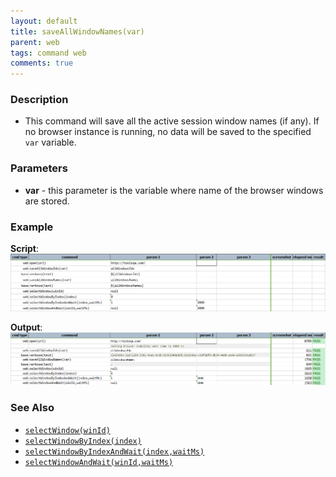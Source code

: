 ```yaml
---
layout: default
title: saveAllWindowNames(var)
parent: web
tags: command web
comments: true
---
```


### Description

- This command will save all the active session window names (if any). If no browser instance is running, no data will be saved to the specified `var` variable.

### Parameters

- **var** - this parameter is the variable where name of the browser windows are stored.

### Example

**Script**:<br/>
![](image/saveAllWindowNames_01.png)

**Output**:<br/>
![](image/saveAllWindowNames_02.png)

### See Also

- [`selectWindow(winId)`](selectWindow(winId))
- [`selectWindowByIndex(index)`](selectWindowByIndex(index))
- [`selectWindowByIndexAndWait(index,waitMs)`](selectWindowByIndexAndWait(index,waitMs))
- [`selectWindowAndWait(winId,waitMs)`](selectWindowAndWait(winId,waitMs))